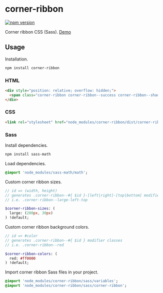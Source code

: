 # corner-ribbon

[![npm version](https://badge.fury.io/js/corner-ribbon.svg)](https://badge.fury.io/js/corner-ribbon)

Corner ribbon CSS (Sass). [Demo](http://corner-ribbon.themekit.io)

## Usage

Installation.

```bash
npm install corner-ribbon
```

### HTML

```html
<div style="position: relative; overflow: hidden;">
  <span class="corner-ribbon corner-ribbon--success corner-ribbon--shadow corner-ribbon--default-left-top">Free</span>
</div>
```

### CSS

```html
<link rel="stylesheet" href="node_modules/corner-ribbon/dist/corner-ribbon.min.css">
```

### Sass

Install dependencies.

```bash
npm install sass-math
```

Load dependencies.

```sass
@import 'node_modules/sass-math/math';
```

Custom corner ribbon sizes.

```sass
// id => (width, height)
// generates .corner-ribbon--#{ $id }-[left|right]-[top|bottom] modifier classes
// i.e. .corner-ribbon--large-left-top

$corner-ribbon-sizes: (
  large: (200px, 30px)
) !default;
```

Custom corner ribbon background colors.

```sass
// id => #color
// generates .corner-ribbon--#{ $id } modifier classes
// i.e. .corner-ribbon--red

$corner-ribbon-colors: (
  red: #ff0000
) !default;
```

Import corner ribbon Sass files in your project.

```sass
@import 'node_modules/corner-ribbon/sass/variables';
@import 'node_modules/corner-ribbon/sass/corner-ribbon';
```